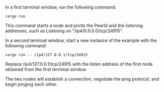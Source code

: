 In a first terminal window, run the following command:

`cargo run`

This command starts a node and prints the PeerId and the listening addresses,
such as Listening on "/ip4/0.0.0.0/tcp/24915".

In a second terminal window, start a new instance of the example with the
following command:

`cargo run -- /ip4/127.0.0.1/tcp/24915`

Replace /ip4/127.0.0.1/tcp/24915 with the listen address of the first node
obtained from the first terminal window.

The two nodes will establish a connection, negotiate the ping protocol, and
begin pinging each other.
